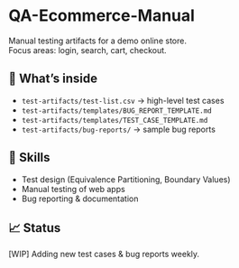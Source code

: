 # QA-Ecommerce-Manual

Manual testing artifacts for a demo online store.  
Focus areas: login, search, cart, checkout.

## 📂 What’s inside
- `test-artifacts/test-list.csv` → high-level test cases
- `test-artifacts/templates/BUG_REPORT_TEMPLATE.md`
- `test-artifacts/templates/TEST_CASE_TEMPLATE.md`
- `test-artifacts/bug-reports/` → sample bug reports

## 🔹 Skills
- Test design (Equivalence Partitioning, Boundary Values)  
- Manual testing of web apps  
- Bug reporting & documentation  

## 📈 Status
[WIP] Adding new test cases & bug reports weekly.
